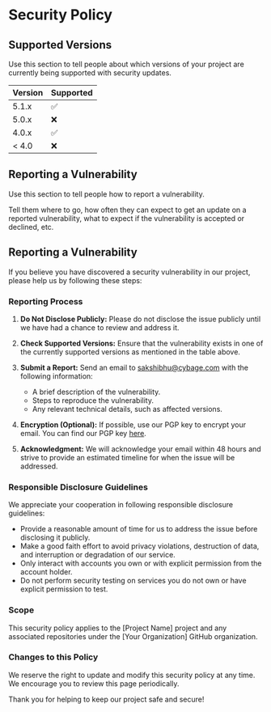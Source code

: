 # Security Policy

## Supported Versions

Use this section to tell people about which versions of your project are
currently being supported with security updates.

| Version | Supported          |
| ------- | ------------------ |
| 5.1.x   | :white_check_mark: |
| 5.0.x   | :x:                |
| 4.0.x   | :white_check_mark: |
| < 4.0   | :x:                |

## Reporting a Vulnerability

Use this section to tell people how to report a vulnerability.

Tell them where to go, how often they can expect to get an update on a
reported vulnerability, what to expect if the vulnerability is accepted or
declined, etc.

## Reporting a Vulnerability

If you believe you have discovered a security vulnerability in our project, please help us by following these steps:

### Reporting Process

1. **Do Not Disclose Publicly:** Please do not disclose the issue publicly until we have had a chance to review and address it.

2. **Check Supported Versions:** Ensure that the vulnerability exists in one of the currently supported versions as mentioned in the table above.

3. **Submit a Report:** Send an email to [sakshibhu@cybage.com](mailto:sakshibhu@cybage.com) with the following information:

   - A brief description of the vulnerability.
   - Steps to reproduce the vulnerability.
   - Any relevant technical details, such as affected versions.

4. **Encryption (Optional):** If possible, use our PGP key to encrypt your email. You can find our PGP key [here](link-to-pgp-key).

5. **Acknowledgment:** We will acknowledge your email within 48 hours and strive to provide an estimated timeline for when the issue will be addressed.

### Responsible Disclosure Guidelines

We appreciate your cooperation in following responsible disclosure guidelines:

- Provide a reasonable amount of time for us to address the issue before disclosing it publicly.
- Make a good faith effort to avoid privacy violations, destruction of data, and interruption or degradation of our service.
- Only interact with accounts you own or with explicit permission from the account holder.
- Do not perform security testing on services you do not own or have explicit permission to test.

### Scope

This security policy applies to the [Project Name] project and any associated repositories under the [Your Organization] GitHub organization.

### Changes to this Policy

We reserve the right to update and modify this security policy at any time. We encourage you to review this page periodically.

Thank you for helping to keep our project safe and secure!
